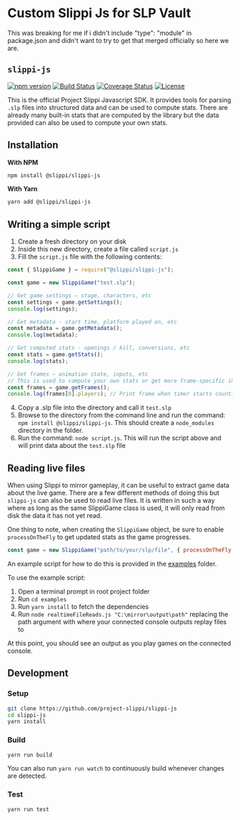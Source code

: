 # Custom Slippi Js for SLP Vault

This was breaking for me if i didn't include "type": "module" in package.json and didn't want to try to get that merged officially so here we are.

## `slippi-js`

[![npm version](http://img.shields.io/npm/v/@slippi/slippi-js.svg?style=flat)](https://npmjs.org/package/@slippi/slippi-js "View this project on npm")
[![Build Status](https://github.com/project-slippi/slippi-js/workflows/build/badge.svg)](https://github.com/project-slippi/slippi-js/actions?workflow=build)
[![Coverage Status](https://coveralls.io/repos/github/project-slippi/slippi-js/badge.svg)](https://coveralls.io/github/project-slippi/slippi-js)
[![License](https://img.shields.io/npm/l/@slippi/slippi-js)](https://github.com/project-slippi/slippi-js/blob/master/LICENSE)

This is the official Project Slippi Javascript SDK. It provides tools for parsing `.slp` files into structured data and can be used to compute stats. There are already many built-in stats that are computed by the library but the data provided can also be used to compute your own stats.

## Installation

**With NPM**

```bash
npm install @slippi/slippi-js
```

**With Yarn**

```bash
yarn add @slippi/slippi-js
```

## Writing a simple script

1. Create a fresh directory on your disk
2. Inside this new directory, create a file called `script.js`
3. Fill the `script.js` file with the following contents:

```js
const { SlippiGame } = require("@slippi/slippi-js");

const game = new SlippiGame("test.slp");

// Get game settings – stage, characters, etc
const settings = game.getSettings();
console.log(settings);

// Get metadata - start time, platform played on, etc
const metadata = game.getMetadata();
console.log(metadata);

// Get computed stats - openings / kill, conversions, etc
const stats = game.getStats();
console.log(stats);

// Get frames – animation state, inputs, etc
// This is used to compute your own stats or get more frame-specific info (advanced)
const frames = game.getFrames();
console.log(frames[0].players); // Print frame when timer starts counting down
```

4. Copy a .slp file into the directory and call it `test.slp`
5. Browse to the directory from the command line and run the command: `npm install @slippi/slippi-js`. This should create a `node_modules` directory in the folder.
6. Run the command: `node script.js`. This will run the script above and will print data about the `test.slp` file

## Reading live files

When using Slippi to mirror gameplay, it can be useful to extract game data about the live game. There are a few different methods of doing this but `slippi-js` can also be used to read live files. It is written in such a way where as long as the same SlippiGame class is used, it will only read from disk the data it has not yet read.

One thing to note, when creating the `SlippiGame` object, be sure to enable `processOnTheFly` to get updated stats as the game progresses.

```javascript
const game = new SlippiGame("path/to/your/slp/file", { processOnTheFly: true });
```

An example script for how to do this is provided in the [examples](https://github.com/project-slippi/slippi-js/blob/master/examples/realtimeFileReads.js) folder.

To use the example script:

1. Open a terminal prompt in root project folder
2. Run `cd examples`
3. Run `yarn install` to fetch the dependencies
4. Run `node realtimeFileReads.js "C:\mirror\output\path"` replacing the path argument with where your connected console outputs replay files to

At this point, you should see an output as you play games on the connected console.

## Development

### Setup

```bash
git clone https://github.com/project-slippi/slippi-js
cd slippi-js
yarn install
```

### Build

```bash
yarn run build
```

You can also run `yarn run watch` to continuously build whenever changes are detected.

### Test

```bash
yarn run test
```
